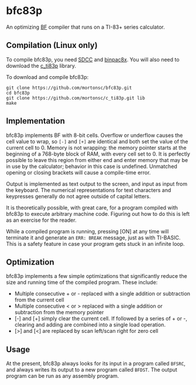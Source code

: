 # bfc83p
An optimizing [BF](https://esolangs.org/wiki/Brainfuck) compiler that runs on a TI-83+ series calculator.

## Compilation (Linux only)
To compile bfc83p, you need [SDCC](http://sdcc.sourceforge.net/) and [binpac8x](http://www.ticalc.org/archives/files/fileinfo/429/42915.html).
You will also need to download the [c_ti83p](https://github.com/mortonsc/c_ti83p) library.

To download and compile bfc83p:

    git clone https://github.com/mortonsc/bfc83p.git
    cd bfc83p
    git clone https://github.com/mortonsc/c_ti83p.git lib
    make

## Implementation
bfc83p implements BF with 8-bit cells. Overflow or underflow causes the cell value to wrap, so `[-]` and `[+]`
are identical and both set the value of the current cell to 0. Memory is not wrapping:
the memory pointer starts at the beginning of a 768-byte block of RAM, with every cell set to 0.
It is perfectly possible to leave this region from either end
and enter memory that may be in use by the calculator; behavior in this case is undefined.
Unmatched opening or closing brackets will cause a compile-time error.

Output is implemented as text output to the screen, and input as input from the keyboard. The numerical representations
for text characters and keypresses generally do not agree outside of capital letters.

It is theoretically possible, with great care, for a program compiled with bfc83p to execute arbitrary machine code.
Figuring out how to do this is left as an exercise for the reader.

While a compiled program is running, pressing [ON] at any time will terminate it and generate an `ERR: BREAK`
message, just as with TI-BASIC. This is a safety feature in case your program gets stuck in an infinite loop.

## Optimization
bfc83p implements a few simple optimizations that significantly reduce the size and running time of the compiled program.
These include:
  * Multiple consecutive + or - replaced with a single addition or subtraction from the current cell
  * Multiple consecutive < or > replaced with a single addition or subtraction from the memory pointer
  * [-] and [+] simply clear the current cell. If followed by a series of + or -, clearing and adding are combined
  into a single load operation.
  * [>] and [<] are replaced by scan left/scan right for zero cell
  
## Usage
At the present, bfc83p always looks for its input in a program called `BFSRC`, and always writes its output to a new program
called `BFDST`. The output program can be run as any assembly program.
